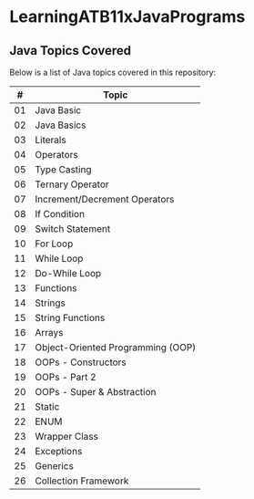 # LearningATB11xJavaPrograms

## Java Topics Covered
Below is a list of Java topics covered in this repository:


| #  | Topic                             |
|----|----------------------------------|
| 01 | Java Basic                      |
| 02 | Java Basics                     |
| 03 | Literals                         |
| 04 | Operators                        |
| 05 | Type Casting                     |
| 06 | Ternary Operator                 |
| 07 | Increment/Decrement Operators    |
| 08 | If Condition                     |
| 09 | Switch Statement                 |
| 10 | For Loop                         |
| 11 | While Loop                       |
| 12 | Do-While Loop                    |
| 13 | Functions                        |
| 14 | Strings                          |
| 15 | String Functions                  |
| 16 | Arrays                           |
| 17 | Object-Oriented Programming (OOP) |
| 18 | OOPs - Constructors              |
| 19 | OOPs - Part 2                    |
| 20 | OOPs - Super & Abstraction       |
| 21 | Static                           |
| 22 | ENUM                             |
| 23 | Wrapper Class                    |
| 24 | Exceptions                       |
| 25 | Generics                         |
| 26 | Collection Framework             |


